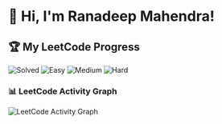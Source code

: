 # 👋 Hi, I'm Ranadeep Mahendra!

## 🏆 My LeetCode Progress

![Solved](https://img.shields.io/badge/Solved-73/3647-blue?cache=1755137335) ![Easy](https://img.shields.io/badge/Easy-41/890-brightgreen?cache=1755137335) ![Medium](https://img.shields.io/badge/Medium-31/1897-orange?cache=1755137335) ![Hard](https://img.shields.io/badge/Hard-1/860-red?cache=1755137335)

### 📊 LeetCode Activity Graph

![LeetCode Activity Graph](https://leetcard.jacoblin.cool/ranadeep_mahendra2426?theme=dark&font=Karma&ext=heatmap&cache=1755137335)
